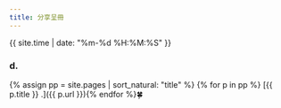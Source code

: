 ```yaml
---
title: 分享呈冊
---
```


{{ site.time | date: "%m-%d %H:%M:%S" }}

### d.
{% assign pp = site.pages | sort_natural: "title" %}
{% for p in pp %} [{{ p.title }} .]({{ p.url }}){% endfor %}🍀

<!--
<table rules="none" frame="none">
{% tablerow p in pp cols:4 %}
  <a href="{{ p.url }}">{{ p.title }}</a>
{% endtablerow %}
</table>🍀
--!>
